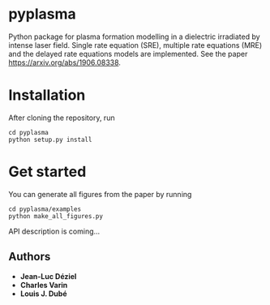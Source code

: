 # pyplasma
Python package for plasma formation modelling in a dielectric irradiated by intense laser field. Single rate equation (SRE), multiple rate equations (MRE) and the delayed rate equations models are implemented. See the paper https://arxiv.org/abs/1906.08338.

# Installation
After cloning the repository, run

```
cd pyplasma
python setup.py install
```

# Get started
You can generate all figures from the paper by running

```
cd pyplasma/examples
python make_all_figures.py
```

API description is coming...


## Authors

* **Jean-Luc Déziel**
* **Charles Varin**
* **Louis J. Dubé**
